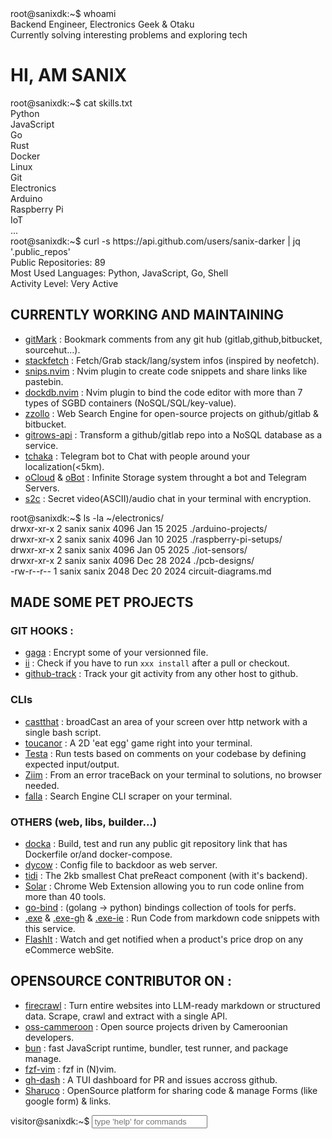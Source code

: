 <div id="index">
<div class="terminal-section">
    <div class="command-line">
        <span class="prompt">root@sanixdk:~$</span>
        <span class="command">whoami</span>
    </div>
    <div class="output">
        <span class="status-indicator status-online"></span>Backend Engineer, Electronics Geek & Otaku<br>
        <span class="status-indicator status-busy"></span>Currently solving interesting problems and exploring tech
    </div>
</div>

<h1 class='typing'> HI, AM SANIX </h1>

<div class="terminal-section">
    <div class="command-line">
        <span class="prompt">root@sanixdk:~$</span>
        <span class="command">cat skills.txt</span>
    </div>
    <div class="output">
        <div class="skills-grid">
            <div class="skill-item">Python</div>
            <div class="skill-item">JavaScript</div>
            <div class="skill-item">Go</div>
            <div class="skill-item">Rust</div>
            <div class="skill-item">Docker</div>
            <div class="skill-item">Linux</div>
            <div class="skill-item">Git</div>
            <div class="skill-item">Electronics</div>
            <div class="skill-item">Arduino</div>
            <div class="skill-item">Raspberry Pi</div>
            <div class="skill-item">IoT</div>
            <div class="skill-item">...</div>
        </div>
    </div>
</div>

<div class="terminal-section">
    <div class="command-line">
        <span class="prompt">root@sanixdk:~$</span>
        <span class="command">curl -s https://api.github.com/users/sanix-darker | jq '.public_repos'</span>
    </div>
    <div class="output">
        Public Repositories: 89<br>
        Most Used Languages: Python, JavaScript, Go, Shell<br>
        <div class="progress-bar">
            <div class="progress-fill" style="width: 92%;"></div>
        </div>
        Activity Level: Very Active
    </div>
</div>

<h2>CURRENTLY WORKING AND MAINTAINING</h2>
<ul>
<li><a href="https://github.com/Sanix-Darker/gitmark">gitMark</a> : Bookmark comments from any git hub (gitlab,github,bitbucket, sourcehut...).</li>
<li><a href="https://github.com/Sanix-Darker/stackfetch">stackfetch</a> : Fetch/Grab stack/lang/system infos (inspired by neofetch).</li>
<li><a href="https://github.com/Sanix-Darker/snips.nvim">snips.nvim</a> : Nvim plugin to create code snippets and share links like pastebin.</li>
<li><a href="https://github.com/Sanix-Darker/dockdb.nvim">dockdb.nvim</a> : Nvim plugin to bind the code editor with more than 7 types of SGBD containers (NoSQL/SQL/key-value).</li>
<li><a href="https://github.com/Sanix-Darker/zzollo">zzollo</a> : Web Search Engine for open-source projects on github/gitlab & bitbucket.</li>
<li><a href="https://github.com/Sanix-Darker/gitrowspack-api">gitrows-api</a> : Transform a github/gitlab repo into a NoSQL database as a service.</li>
<li><a href="https://github.com/Sanix-Darker/tchaka">tchaka</a> : Telegram bot to Chat with people around your localization(&lt;5km).</li>
<li><a href="https://github.com/Sanix-Darker/ocloud">oCloud</a> & <a href="https://github.com/Sanix-Darker/obot">oBot</a> : Infinite Storage system throught a bot and Telegram Servers.</li>
<li><a href="https://github.com/sanix-darker/s2c">s2c</a> : Secret video(ASCII)/audio chat in your terminal with encryption.</li>
</ul>

<div class="terminal-section">
    <div class="command-line">
        <span class="prompt">root@sanixdk:~$</span>
        <span class="command">ls -la ~/electronics/</span>
    </div>
    <div class="output">
        drwxr-xr-x 2 sanix sanix 4096 Jan 15 2025 ./arduino-projects/<br>
        drwxr-xr-x 2 sanix sanix 4096 Jan 10 2025 ./raspberry-pi-setups/<br>
        drwxr-xr-x 2 sanix sanix 4096 Jan 05 2025 ./iot-sensors/<br>
        drwxr-xr-x 2 sanix sanix 4096 Dec 28 2024 ./pcb-designs/<br>
        -rw-r--r-- 1 sanix sanix 2048 Dec 20 2024 circuit-diagrams.md
    </div>
</div>

<h2>MADE SOME <strong>PET</strong> PROJECTS</h2>
<h3>GIT HOOKS :</h3>
<ul>
<li><a href="https://github.com/Sanix-Darker/gaga">gaga</a> : Encrypt some of your versionned file.</li>
<li><a href="https://github.com/sanix-darker/ii">ii</a> : Check if you have to run <code>xxx install</code> after a pull or checkout.</li>
<li><a href="https://github.com/sanix-darker/github-track">github-track</a> : Track your git activity from any other host to github.</li>
</ul>
<h3>CLIs</h3>
<ul>
<li><a href="https://github.com/Sanix-Darker/castthat">castthat</a> : broadCast an area of your screen over http network with a single bash script.</li>
<li><a href="https://github.com/Sanix-Darker/toucanor">toucanor</a> : A 2D 'eat egg' game right into your terminal.</li>
<li><a href="https://github.com/Sanix-Darker/testa">Testa</a> : Run tests based on comments on your codebase by defining expected input/output.</li>
<li><a href="https://github.com/Sanix-Darker/ziim">Ziim</a> : From an error traceBack on your terminal to solutions, no browser needed.</li>
<li><a href="https://github.com/Sanix-Darker/falla">falla</a> : Search Engine CLI scraper on your terminal.</li>
</ul>
<h3>OTHERS (web, libs, builder...)</h3>
<ul>
<li><a href="https://github.com/Sanix-Darker/docka">docka</a> : Build, test and run any public git repository link that has Dockerfile or/and docker-compose.</li>
<li><a href="https://github.com/Sanix-Darker/dycow">dycow</a> : Config file to backdoor as web server.</li>
<li><a href="https://github.com/Sanix-Darker/tidi">tidi</a> : The 2kb smallest Chat preReact component (with it's backend).</li>
<li><a href="https://github.com/Sanix-Darker/solar">Solar</a> : Chrome Web Extension allowing you to run code online from more than 40 tools.</li>
<li><a href="https://github.com/Sanix-Darker/go_bind">go-bind</a> : (golang -> python) bindings collection of tools for perfs.</li>
<li><a href="https://github.com/Sanix-Darker/.exe">.exe</a> & <a href="https://github.com/Sanix-Darker/d-exe-action">.exe-gh</a> & <a href="https://github.com/Sanix-Darker/d-exe-action-example">.exe-ie</a> : Run Code from markdown code snippets with this service.</li>
<li><a href="https://github.com/Sanix-Darker/flashit">FlashIt</a> : Watch and get notified when a product's price drop on any eCommerce webSite.</li>
</ul>

<h2>OPENSOURCE CONTRIBUTOR ON :</h2>
<ul>
<li><a href="https://github.com/mendableai/firecrawl">firecrawl</a> : Turn entire websites into LLM-ready markdown or structured data. Scrape, crawl and extract with a single API.</li>
<li><a href="https://github.com/osscameroon">oss-cammeroon</a> :  Open source projects driven by Cameroonian developers.</li>
<li><a href="https://github.com/oven-sh/bun">bun</a> : fast JavaScript runtime, bundler, test runner, and package manage.</li>
<li><a href="https://github.com/junegunn/fzf.vim">fzf-vim</a> : fzf in (N)vim.</li>
<li><a href="https://github.com/dlvhdr/gh-dash">gh-dash</a> : A TUI dashboard for PR and issues accross github.</li>
<li><a href="https://github.com/ln-dev7/sharuco">Sharuco</a> : OpenSource platform for sharing code & manage Forms (like google form) & links.</li>
</ul>

<div class="interactive-terminal">
    <div class="command-line">
        <span class="prompt">visitor@sanixdk:~$</span>
        <input type="text" class="terminal-input" id="terminalInput" placeholder="type 'help' for commands" autocomplete="off">
    </div>
    <div id="terminalOutput"></div>
</div>

<script>
    // Interactive Terminal
    const terminalInput = document.getElementById('terminalInput');
    const terminalOutput = document.getElementById('terminalOutput');

    const commands = {
        help: 'Available commands: help, about, skills, projects, electronics, contact, clear, whoami, uptime',
        about: 'Backend Engineer passionate about solving interesting problems, building tools, and exploring electronics.',
        skills: 'Python, JavaScript, Go, Rust, Docker, Linux, Neovim, Git, Electronics, Arduino, Raspberry Pi, IoT',
        projects: 'gitMark, stackfetch, snips.nvim, dockdb.nvim, zzollo, gitrows-api, tchaka, oCloud/oBot, s2c',
        electronics: 'Arduino projects, Raspberry Pi setups, IoT sensors, PCB designs, circuit prototyping',
        contact: 'GitHub: github.com/sanix-darker | Telegram: @sanixdarker | Email: s4nixdk@gmail.com',
        clear: '',
        whoami: 'sanix - Backend Engineer, Electronics Geek & Otaku',
        uptime: 'System uptime: Always learning, always building'
    };

    if (terminalInput) {
        terminalInput.addEventListener('keypress', function(e) {
            if (e.key === 'Enter') {
                const command = this.value.trim().toLowerCase();
                const output = document.createElement('div');
                output.style.marginBottom = '10px';
                output.style.color = 'var(--text-secondary)';

                if (command === 'clear') {
                    terminalOutput.innerHTML = '';
                } else if (commands[command]) {
                    output.innerHTML = `<span style="color: var(--text-muted);">visitor@sanixdk:~$</span> ${this.value}<br>${commands[command]}`;
                    terminalOutput.appendChild(output);
                } else if (command) {
                    output.innerHTML = `<span style="color: var(--text-muted);">visitor@sanixdk:~$</span> ${this.value}<br><span style="color: var(--text-muted);">command not found: ${command}</span>`;
                    terminalOutput.appendChild(output);
                }

                this.value = '';
                terminalOutput.scrollTop = terminalOutput.scrollHeight;
            }
        });
    }

    const blogList = document.getElementById("blog-list");
    if (blogList) {
        const blogCount = document.querySelectorAll("h3").length;
        blogList.style.setProperty("--total-items", `${blogCount}`);
        console.log("Blog count :", blogCount);
    }

    document.addEventListener('DOMContentLoaded', function() {
        const searchInput = document.getElementById('search-input');
        const blogItems = document.querySelectorAll('.blog-item, article');

        if (!searchInput) return;

        searchInput.addEventListener('input', function() {
            const searchTerm = this.value.toLowerCase().trim();

            blogItems.forEach(function(item) {
                const title = item.querySelector('h1, h2, h3, .blog-title');
                const content = item.querySelector('p, .blog-excerpt, .content');
                const tags = item.querySelectorAll('.tag, .tags span');

                let searchableText = '';

                // Add title text
                if (title) {
                    searchableText += title.textContent.toLowerCase() + ' ';
                }

                // Add content text
                if (content) {
                    searchableText += content.textContent.toLowerCase() + ' ';
                }

                // Add tags text
                tags.forEach(function(tag) {
                    searchableText += tag.textContent.toLowerCase() + ' ';
                });

                // Show/hide based on search
                if (searchTerm === '' || searchableText.includes(searchTerm)) {
                    item.style.display = 'block';
                    item.style.opacity = '1';
                } else {
                    item.style.display = 'none';
                    item.style.opacity = '0';
                }
            });

            // Show "no results" message if needed
            const visibleItems = Array.from(blogItems).filter(item =>
                item.style.display !== 'none'
            );

            let noResultsMsg = document.getElementById('no-results');
            if (visibleItems.length === 0 && searchTerm !== '') {
                if (!noResultsMsg) {
                    noResultsMsg = document.createElement('div');
                    noResultsMsg.id = 'no-results';
                    noResultsMsg.className = 'no-results';
                    noResultsMsg.innerHTML = '<p>// no posts found matching your search</p>';

                    const blogContainer = document.querySelector('.blog-list, .blog-posts, main');
                    if (blogContainer) {
                        blogContainer.appendChild(noResultsMsg);
                    }
                }
                noResultsMsg.style.display = 'block';
            } else if (noResultsMsg) {
                noResultsMsg.style.display = 'none';
            }
        });
    });
</script>
</div>
